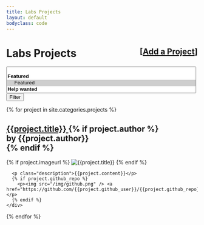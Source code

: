 ```yaml
---
title: Labs Projects
layout: default
bodyclass: code
---
```


<div class="page-header">
  <h1>
    <div style="float: right; font-size: 75%;">
      [<a href="/projects/add/">Add a Project</a>]
    </div>
    Labs Projects
  </h1>
</div>

<form class="form-inline hidden" id="filters">
  <select data-placeholder="Filter projects..." style="width:500px;" class="form-control chosen-select" multiple>
    <option value=""></option>
    <optgroup label="Featured">
      <option value="[data-featured*=true]" selected>Featured</option>
    </optgroup>
    <optgroup label="Help wanted">
      <option value="[data-helpwanted*=true]">Help wanted</option>
    </optgroup>
  </select>
  <button type="submit" class="btn btn-primary">Filter</button>
</form>

<div class="projects">
  {% for project in site.categories.projects %}
    <div class="record" data-featured="{{project.featured}}" data-helpwanted="{{project.helpwanted}}" data-status="{{project.status}}" data-language="{{ project.language | join: ";" }}" data-type="{{ project.type | join: ";" }}" data-tags="{{ project.tags | join: ";" }}" data-url="{{project.url | replace:'index.html',''}}">
      <h2>
        <a href="{{project.url | replace:'index.html',''}}">{{project.title}}
        </a>
        {% if project.author %}
        <div class="author">by {{project.author}}</div>
        {% endif %}
      </h2>
      {% if project.imageurl %}
        <img src="{{project.imageurl}}" alt="{{project.title}}" />
      {% endif %}

      <p class="description">{{project.content}}</p>
      {% if project.github_repo %}
        <p><img src="/img/github.png" /> <a href="https://github.com/{{project.github_user}}/{{project.github_repo}}">Github</a></p>
      {% endif %}
    </div>
  {% endfor %}
</div>


<script type="text/javascript" src="//cdnjs.cloudflare.com/ajax/libs/chosen/1.0/chosen.jquery.min.js"></script>
<script type="text/javascript" src="../js/isotope.pkgd.js"></script>
<script type="text/javascript" src="../js/imagesloaded.pkgd.js"></script>
<script type="text/javascript" src="../js/projects.js"></script>
